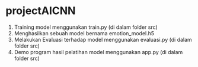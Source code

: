 # projectAICNN
1. Training model menggunakan train.py (di dalam folder src)
2. Menghasilkan sebuah model  bernama emotion_model.h5
3. Melakukan Evaluasi terhadap model menggunakan evaluasi.py (di dalam folder src)
4. Demo program hasil pelatihan model menggunakan app.py (di dalam folder src)
